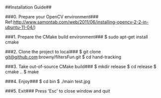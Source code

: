 ##Installation Guide##

###0. Prepare your OpenCV environment### 
	Ref:http://www.samontab.com/web/2011/06/installing-opencv-2-2-in-ubuntu-11-04/)

###1. Prepare the CMake build environment### 
	$ sudo apt-get install cmake

###2. Clone the project to local###
	$ git clone git@github.com:browny/filtersFun.git
	$ cd hand-tracking

###3. Take out-of-source CMake build###
	$ mkdir release
	$ cd release
	$ cmake ..
	$ make

###4. Enjoy###
	$ cd bin
	$ ./main test.jpg

###5. Exit###
	Press 'Esc' to close window and quit
